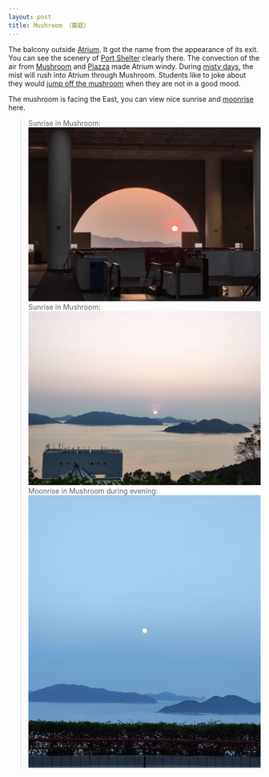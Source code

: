 ```yaml
---
layout: post
title: Mushroom （蘑菇）
---
```

The balcony outside [Atrium](Atrium.md). It got the name from the appearance of its exit. You can see the scenery of [Port Shelter]() clearly there. The convection of the air from [Mushroom](Mushroom.md) and [Piazza]() made Atrium windy. During [misty days](), the mist will rush into Atrium through Mushroom. Students like to joke about they would [jump off the mushroom]() when they are not in a good mood.

The mushroom is facing the East, you can view nice sunrise and [moonrise](/_pages/nature/Night.md) here.

> Sunrise in Mushroom:
![mushroom](/media/mushroom.jpg)
> Sunrise in Mushroom:
![sunrise](/media/sunrise.jpg)
> Moonrise in Mushroom during evening:
![moonrise](/media/twilight_moonrise.jpg)
